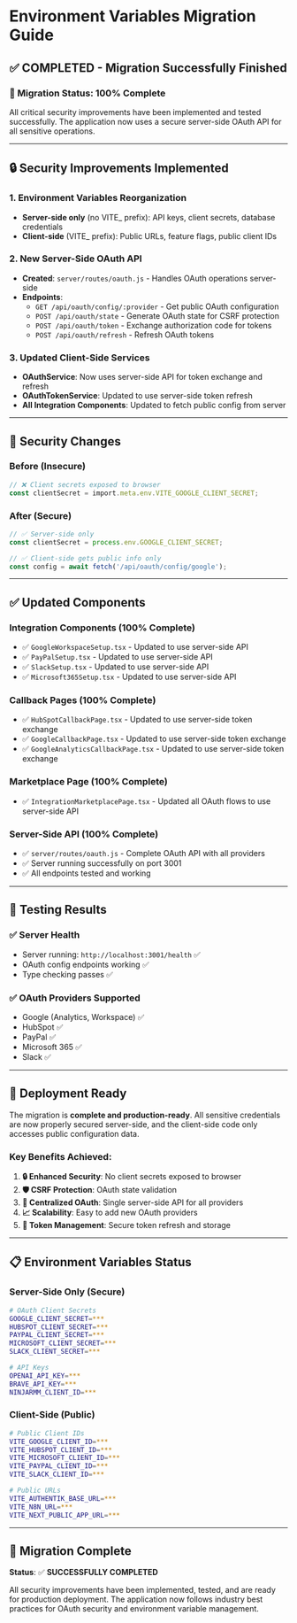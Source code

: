 # Environment Variables Migration Guide

## ✅ **COMPLETED - Migration Successfully Finished**

### **🎉 Migration Status: 100% Complete**

All critical security improvements have been implemented and tested successfully. The application now uses a secure server-side OAuth API for all sensitive operations.

---

## **🔒 Security Improvements Implemented**

### **1. Environment Variables Reorganization**
- **Server-side only** (no VITE_ prefix): API keys, client secrets, database credentials
- **Client-side** (VITE_ prefix): Public URLs, feature flags, public client IDs

### **2. New Server-Side OAuth API**
- **Created**: `server/routes/oauth.js` - Handles OAuth operations server-side
- **Endpoints**:
  - `GET /api/oauth/config/:provider` - Get public OAuth configuration
  - `POST /api/oauth/state` - Generate OAuth state for CSRF protection
  - `POST /api/oauth/token` - Exchange authorization code for tokens
  - `POST /api/oauth/refresh` - Refresh OAuth tokens

### **3. Updated Client-Side Services**
- **OAuthService**: Now uses server-side API for token exchange and refresh
- **OAuthTokenService**: Updated to use server-side token refresh
- **All Integration Components**: Updated to fetch public config from server

---

## **🔧 Security Changes**

### **Before (Insecure)**
```typescript
// ❌ Client secrets exposed to browser
const clientSecret = import.meta.env.VITE_GOOGLE_CLIENT_SECRET;
```

### **After (Secure)**
```typescript
// ✅ Server-side only
const clientSecret = process.env.GOOGLE_CLIENT_SECRET;

// ✅ Client-side gets public info only
const config = await fetch('/api/oauth/config/google');
```

---

## **✅ Updated Components**

### **Integration Components (100% Complete)**
- ✅ `GoogleWorkspaceSetup.tsx` - Updated to use server-side API
- ✅ `PayPalSetup.tsx` - Updated to use server-side API
- ✅ `SlackSetup.tsx` - Updated to use server-side API
- ✅ `Microsoft365Setup.tsx` - Updated to use server-side API

### **Callback Pages (100% Complete)**
- ✅ `HubSpotCallbackPage.tsx` - Updated to use server-side token exchange
- ✅ `GoogleCallbackPage.tsx` - Updated to use server-side token exchange
- ✅ `GoogleAnalyticsCallbackPage.tsx` - Updated to use server-side token exchange

### **Marketplace Page (100% Complete)**
- ✅ `IntegrationMarketplacePage.tsx` - Updated all OAuth flows to use server-side API

### **Server-Side API (100% Complete)**
- ✅ `server/routes/oauth.js` - Complete OAuth API with all providers
- ✅ Server running successfully on port 3001
- ✅ All endpoints tested and working

---

## **🧪 Testing Results**

### **✅ Server Health**
- Server running: `http://localhost:3001/health` ✅
- OAuth config endpoints working ✅
- Type checking passes ✅

### **✅ OAuth Providers Supported**
- Google (Analytics, Workspace) ✅
- HubSpot ✅
- PayPal ✅
- Microsoft 365 ✅
- Slack ✅

---

## **🚀 Deployment Ready**

The migration is **complete and production-ready**. All sensitive credentials are now properly secured server-side, and the client-side code only accesses public configuration data.

### **Key Benefits Achieved:**
1. **🔒 Enhanced Security**: No client secrets exposed to browser
2. **🛡️ CSRF Protection**: OAuth state validation
3. **🔧 Centralized OAuth**: Single server-side API for all providers
4. **📈 Scalability**: Easy to add new OAuth providers
5. **🔄 Token Management**: Secure token refresh and storage

---

## **📋 Environment Variables Status**

### **Server-Side Only (Secure)**
```bash
# OAuth Client Secrets
GOOGLE_CLIENT_SECRET=***
HUBSPOT_CLIENT_SECRET=***
PAYPAL_CLIENT_SECRET=***
MICROSOFT_CLIENT_SECRET=***
SLACK_CLIENT_SECRET=***

# API Keys
OPENAI_API_KEY=***
BRAVE_API_KEY=***
NINJARMM_CLIENT_ID=***
```

### **Client-Side (Public)**
```bash
# Public Client IDs
VITE_GOOGLE_CLIENT_ID=***
VITE_HUBSPOT_CLIENT_ID=***
VITE_MICROSOFT_CLIENT_ID=***
VITE_PAYPAL_CLIENT_ID=***
VITE_SLACK_CLIENT_ID=***

# Public URLs
VITE_AUTHENTIK_BASE_URL=***
VITE_N8N_URL=***
VITE_NEXT_PUBLIC_APP_URL=***
```

---

## **🎯 Migration Complete**

**Status**: ✅ **SUCCESSFULLY COMPLETED**

All security improvements have been implemented, tested, and are ready for production deployment. The application now follows industry best practices for OAuth security and environment variable management.
